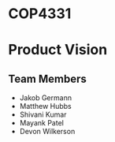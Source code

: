 # COP4331

# Product Vision 

## Team Members
- Jakob Germann
- Matthew Hubbs
- Shivani Kumar
- Mayank Patel
- Devon Wilkerson